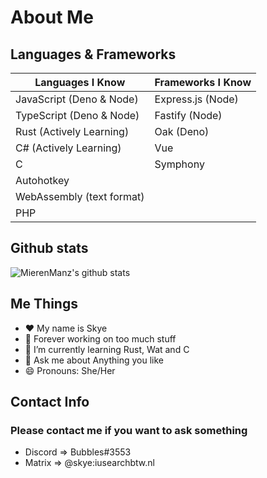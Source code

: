 # About Me

## Languages & Frameworks

|     Languages I Know     | Frameworks I Know |
|--------------------------|-------------------|
| JavaScript (Deno & Node) | Express.js (Node) |
| TypeScript (Deno & Node) |   Fastify (Node)  |
| Rust (Actively Learning) |     Oak (Deno)    |
|  C# (Actively Learning)  |        Vue        |
|            C             |     Symphony      |
|        Autohotkey        |                   |
|WebAssembly  (text format)|                   |
|           PHP            |                   |

## Github stats

![MierenManz's github stats](https://github-readme-stats.vercel.app/api?username=MierenManz&count_private=true&show_icons=true&theme=radical)

## Me Things
- ❤️ My name is Skye
- 🔭 Forever working on too much stuff
- 🌱 I’m currently learning Rust, Wat and C
- 💬 Ask me about Anything you like
- 😄 Pronouns: She/Her

## Contact Info

### Please contact me if you want to ask something

- Discord => Bubbles#3553
- Matrix  => @skye:iusearchbtw.nl
